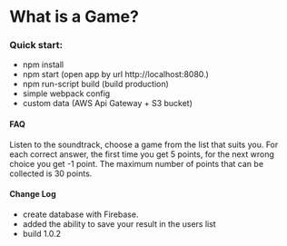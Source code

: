 # What is a Game?

### Quick start:
* npm install
* npm start (open app by url http://localhost:8080.)
* npm run-script build (build production)
* simple webpack config
* custom data (AWS Api Gateway + S3 bucket)

#### FAQ
Listen to the soundtrack, choose a game from the list that suits you.
For each correct answer, the first time you get 5 points,
for the next wrong choice you get -1 point.
The maximum number of points that can be collected is 30 points.



#### Change Log 

* create database with Firebase.
* added the ability to save your result in the users list
* build 1.0.2
